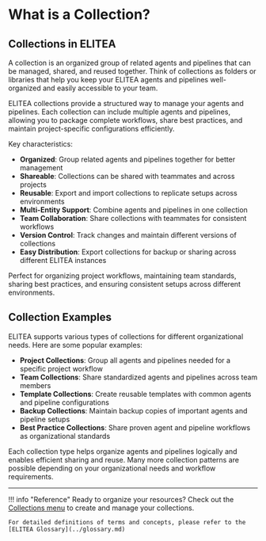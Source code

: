 # What is a Collection?


## Collections in ELITEA

A collection is an organized group of related agents and pipelines that can be managed, shared, and reused together. Think of collections as folders or libraries that help you keep your ELITEA agents and pipelines well-organized and easily accessible to your team.

ELITEA collections provide a structured way to manage your agents and pipelines. Each collection can include multiple agents and pipelines, allowing you to package complete workflows, share best practices, and maintain project-specific configurations efficiently.

Key characteristics:

- **Organized**: Group related agents and pipelines together for better management
- **Shareable**: Collections can be shared with teammates and across projects
- **Reusable**: Export and import collections to replicate setups across environments
- **Multi-Entity Support**: Combine agents and pipelines in one collection
- **Team Collaboration**: Share collections with teammates for consistent workflows
- **Version Control**: Track changes and maintain different versions of collections
- **Easy Distribution**: Export collections for backup or sharing across different ELITEA instances

Perfect for organizing project workflows, maintaining team standards, sharing best practices, and ensuring consistent setups across different environments.

## Collection Examples

ELITEA supports various types of collections for different organizational needs. Here are some popular examples:

- **Project Collections**: Group all agents and pipelines needed for a specific project workflow
- **Team Collections**: Share standardized agents and pipelines across team members
- **Template Collections**: Create reusable templates with common agents and pipeline configurations
- **Backup Collections**: Maintain backup copies of important agents and pipeline setups
- **Best Practice Collections**: Share proven agent and pipeline workflows as organizational standards

Each collection type helps organize agents and pipelines logically and enables efficient sharing and reuse. Many more collection patterns are possible depending on your organizational needs and workflow requirements.

---

!!! info "Reference"
    Ready to organize your resources? Check out the [Collections menu](../../menus/collections.md) to create and manage your collections.

    For detailed definitions of terms and concepts, please refer to the [ELITEA Glossary](../glossary.md)
